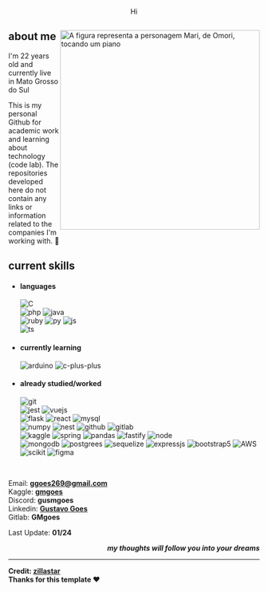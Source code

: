 <p align = center >Hi</p>

<div>
<img align="right" width="400" alt="A figura representa a personagem Mari, de Omori, tocando um piano" src="https://omori.wiki/images/c/cc/FA_ALBUM_46.png"/>
<h2>about me</h2>
  
<p>I'm 22 years old and currently live in Mato Grosso do Sul</p>
<p>This is my personal Github for academic work and learning about technology (code lab). The repositories developed here do not contain any links or information related to the companies I'm working with. 📌</p>

<h2>current skills</h2>
  
- <h4> languages </h4>
  <img src = "https://img.shields.io/badge/c-%2300599C.svg?style=for-the-badge&logo=c&logoColor=white" alt = "C"/><br>
  <img src = "https://img.shields.io/badge/PHP-777BB4?style=for-the-badge&logo=php&logoColor=white" alt = "php"/>
  <img src = "https://img.shields.io/badge/Java-ED8B00?style=for-the-badge&logo=openjdk&logoColor=white" alt = "java"/><br>
  <img src = "https://img.shields.io/badge/ruby-%23CC342D.svg?style=for-the-badge&logo=ruby&logoColor=white" alt = "ruby"/>
  <img src = "https://img.shields.io/badge/Python-3776AB?style=for-the-badge&logo=python&logoColor=white" alt = "py"/>
  <img src = "https://img.shields.io/badge/JavaScript-F7DF1E?style=for-the-badge&logo=javascript&logoColor=black" alt = "js"/> <br>
  <img src = "https://img.shields.io/badge/TypeScript-007ACC?style=for-the-badge&logo=typescript&logoColor=white" alt = "ts"/>
  
- <h4> currently learning </h4>
  <img src = "https://img.shields.io/badge/-Arduino-00979D?style=for-the-badge&logo=Arduino&logoColor=white" alt = "arduino"/>
  <img src = "https://img.shields.io/badge/c++-%2300599C.svg?style=for-the-badge&logo=c%2B%2B&logoColor=whitee" alt = "c-plus-plus"/>
    
- <h4> already studied/worked </h4>
  <img src = "https://img.shields.io/badge/git-%23F05033.svg?style=for-the-badge&logo=git&logoColor=white" alt = "git"/><br>
  <img src = "https://img.shields.io/badge/-jest-%23C21325?style=for-the-badge&logo=jest&logoColor=white" alt = "jest"/>
  <img src = "https://img.shields.io/badge/vuejs-%2335495e.svg?style=for-the-badge&logo=vuedotjs&logoColor=%234FC08D" alt = "vuejs"/><br>
  <img src = "https://img.shields.io/badge/flask-%23000.svg?style=for-the-badge&logo=flask&logoColor=white" alt = "flask"/>
  <img src = "https://img.shields.io/badge/react-%2320232a.svg?style=for-the-badge&logo=react&logoColor=%2361DAFB" alt = "react"/>
  <img src = "https://img.shields.io/badge/MySQL-005C84?style=for-the-badge&logo=mysql&logoColor=white" alt = "mysql"/><br>
  <img src = "https://img.shields.io/badge/numpy-%23013243.svg?style=for-the-badge&logo=numpy&logoColor=white" alt = "numpy" />
  <img src = "https://img.shields.io/badge/nestjs-%23E0234E.svg?style=for-the-badge&logo=nestjs&logoColor=white" alt = "nest"/>
  <img src = "https://img.shields.io/badge/github-%23121011.svg?style=for-the-badge&logo=github&logoColor=white" alt = "github"/>  
  <img src = "https://img.shields.io/badge/gitlab-%23181717.svg?style=for-the-badge&logo=gitlab&logoColor=white" alt = "gitlab"/><br>
  <img src = "https://img.shields.io/badge/Kaggle-035a7d?style=for-the-badge&logo=kaggle&logoColor=white" alt = "kaggle"/>
  <img src = "https://img.shields.io/badge/spring-%236DB33F.svg?style=for-the-badge&logo=spring&logoColor=white" alt = "spring"/>
  <img src = "https://img.shields.io/badge/pandas-%23150458.svg?style=for-the-badge&logo=pandas&logoColor=white" alt = "pandas"/>
  <img src = "https://img.shields.io/badge/fastify-%23000000.svg?style=for-the-badge&logo=fastify&logoColor=white" alt = "fastify"/>
  <img src = "https://img.shields.io/badge/Node.js-43853D?style=for-the-badge&logo=node.js&logoColor=white" alt = "node"/><br>
  <img src = "https://img.shields.io/badge/MongoDB-4EA94B?style=for-the-badge&logo=mongodb&logoColor=white" alt = "mongodb"/>
  <img src = "https://img.shields.io/badge/postgres-%23316192.svg?style=for-the-badge&logo=postgresql&logoColor=white" alt = "postgrees"/>
  <img src = "https://img.shields.io/badge/Sequelize-52B0E7?style=for-the-badge&logo=Sequelize&logoColor=white" alt = "sequelize"/>
  <img src = "https://img.shields.io/badge/express.js-%23404d59.svg?style=for-the-badge&logo=express&logoColor=%2361DAFB" alt = "expressjs"/>
  <img src = "https://img.shields.io/badge/bootstrap-%23563D7C.svg?style=for-the-badge&logo=bootstrap&logoColor=white" alt = "bootstrap5"/>
  <img src = "https://img.shields.io/badge/Amazon_AWS-232F3E?style=for-the-badge&logo=amazon-aws&logoColor=white" alt = "AWS"/><br>
  <img src = "https://img.shields.io/badge/scikit--learn-%23F7931E.svg?style=for-the-badge&logo=scikit-learn&logoColor=white" alt = "scikit"/>
  <img src = "https://img.shields.io/badge/figma-%23F24E1E.svg?style=for-the-badge&logo=figma&logoColor=white" alt = "figma"/>
<br>

Email: <b>ggoes269@gmail.com</b><br>
Kaggle: <b>[gmgoes](https://www.kaggle.com/gmgoes)</b><br> 
Discord: <b>gusmgoes</b><br>
Linkedin: <b>[Gustavo Goes](https://www.linkedin.com/in/gustavo-goes-7b6221225/)</b><br>
Gitlab: <b>GMgoes</b><br>

Last Update: <b>01/24<b>
  
<p align="right"><em>my thoughts will follow you into your dreams</em></p>

------
Credit: [zillastar](https://github.com/zillastar)<br>
Thanks for this template ❤️
